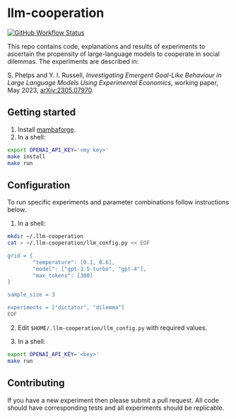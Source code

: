 # llm-cooperation

[![GitHub Workflow Status](https://github.com/phelps-sg/llm-cooperation/actions/workflows/tests.yaml/badge.svg)](https://github.com/phelps-sg/llm-cooperation/actions/workflows/tests.yaml)

This repo contains code, explanations and results of experiments to ascertain the propensity of large-language models
to cooperate in social dilemmas.  The experiments are described in:

S. Phelps and Y. I. Russell, *Investigating Emergent Goal-Like Behaviour in Large Language Models Using Experimental
Economics*, working paper, May 2023, [arXiv:2305.07970](https://arxiv.org/abs/2305.07970).

## Getting started

1. Install [mambaforge](https://github.com/conda-forge/miniforge#mambaforge).
2. In a shell:
~~~bash
export OPENAI_API_KEY='<my key>'
make install
make run
~~~

## Configuration

To run specific experiments and parameter combinations follow instructions below.

1. In a shell:

~~~bash
mkdir ~/.llm-cooperation
cat > ~/.llm-cooperation/llm_config.py << EOF

grid = {
        "temperature": [0.1, 0.6],
        "model": ["gpt-3.5-turbo", "gpt-4"],
        "max_tokens": [300]
}

sample_size = 3

experiments = ["dictator", "dilemma"]
EOF
~~~

2. Edit `$HOME/.llm-cooperation/llm_config.py` with required values.

3. In a shell:
~~~bash
export OPENAI_API_KEY='<key>'
make run
~~~


## Contributing

If you have a new experiment then please submit a pull request.
All code should have corresponding tests and all experiments
should be replicable.

